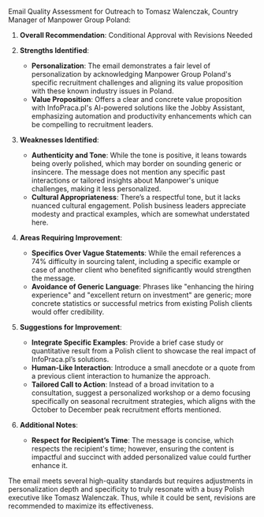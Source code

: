 Email Quality Assessment for Outreach to Tomasz Walenczak, Country Manager of Manpower Group Poland:

1. **Overall Recommendation**: Conditional Approval with Revisions Needed

2. **Strengths Identified**:
   - **Personalization**: The email demonstrates a fair level of personalization by acknowledging Manpower Group Poland's specific recruitment challenges and aligning its value proposition with these known industry issues in Poland.
   - **Value Proposition**: Offers a clear and concrete value proposition with InfoPraca.pl's AI-powered solutions like the Jobby Assistant, emphasizing automation and productivity enhancements which can be compelling to recruitment leaders.

3. **Weaknesses Identified**:
   - **Authenticity and Tone**: While the tone is positive, it leans towards being overly polished, which may border on sounding generic or insincere. The message does not mention any specific past interactions or tailored insights about Manpower's unique challenges, making it less personalized.
   - **Cultural Appropriateness**: There’s a respectful tone, but it lacks nuanced cultural engagement. Polish business leaders appreciate modesty and practical examples, which are somewhat understated here.

4. **Areas Requiring Improvement**:
   - **Specifics Over Vague Statements**: While the email references a 74% difficulty in sourcing talent, including a specific example or case of another client who benefited significantly would strengthen the message.
   - **Avoidance of Generic Language**: Phrases like "enhancing the hiring experience" and "excellent return on investment" are generic; more concrete statistics or successful metrics from existing Polish clients would offer credibility.

5. **Suggestions for Improvement**:
   - **Integrate Specific Examples**: Provide a brief case study or quantitative result from a Polish client to showcase the real impact of InfoPraca.pl’s solutions.
   - **Human-Like Interaction**: Introduce a small anecdote or a quote from a previous client interaction to humanize the approach.
   - **Tailored Call to Action**: Instead of a broad invitation to a consultation, suggest a personalized workshop or a demo focusing specifically on seasonal recruitment strategies, which aligns with the October to December peak recruitment efforts mentioned.
   
6. **Additional Notes**:
   - **Respect for Recipient’s Time**: The message is concise, which respects the recipient's time; however, ensuring the content is impactful and succinct with added personalized value could further enhance it.

The email meets several high-quality standards but requires adjustments in personalization depth and specificity to truly resonate with a busy Polish executive like Tomasz Walenczak. Thus, while it could be sent, revisions are recommended to maximize its effectiveness.
```